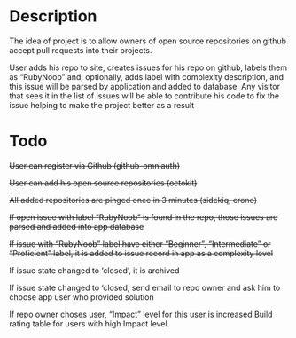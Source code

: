 # Description

The idea of project is to allow owners of open source repositories on github accept pull requests into their projects.

User adds his repo to site, creates issues for his repo on github, labels them as “RubyNoob” and, optionally, adds label with complexity description, and this issue will be parsed by application and added to database.
Any visitor that sees it in the list of issues will be able to contribute his code to fix the issue helping to make the project better as a result

# Todo

~~User can register via Github (github-omniauth)~~

~~User can add his open source repositories (octokit)~~

~~All added repositories are pinged once in 3 minutes (sidekiq, crono)~~

~~If open issue with label “RubyNoob” is found in the repo, those issues are parsed and added into app database~~

~~If issue with “RubyNoob” label have either “Beginner”, “Intermediate” or “Proficient” label, it is added to issue record in app as a complexity level~~

If issue state changed to ‘closed’, it is archived

If issue state changed to ‘closed, send email to repo owner and ask him to choose app user who provided solution

If repo owner choses user, “Impact” level for this user is increased
Build rating table for users with high Impact level.
